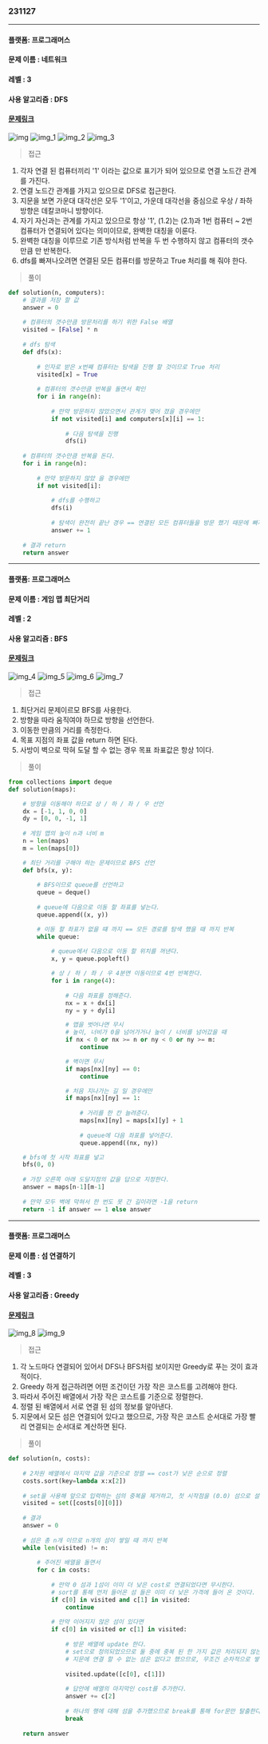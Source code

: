 ### 231127

---

#### 플랫폼: 프로그래머스
#### 문제 이름 : 네트워크
#### 레벨 : 3
#### 사용 알고리즘 : DFS
#### [문제링크](https://school.programmers.co.kr/learn/courses/30/lessons/43162)

![img](img.png)
![img_1](img_1.png)
![img_2](img_2.png)
![img_3](img_3.png)

> 접근
 
1. 각자 연결 된 컴퓨터끼리 '1' 이라는 값으로 표기가 되어 있으므로 연결 노드간 관계를 가진다.
2. 연결 노드간 관계를 가지고 있으므로 DFS로 접근한다.
3. 지문을 보면 가운대 대각선은 모두 '1'이고, 가운데 대각선을 중심으로 우상 / 좌하 방향은 데칼코마니 방향이다.
4. 자기 자신과는 관계를 가지고 있으므로 항상 '1', (1.2)는 (2.1)과 1번 컴퓨터 ~ 2번 컴퓨터가 연결되어 있다는 의미이므로, 완벽한 대칭을 이룬다.
5. 완벽한 대칭을 이루므로 기존 방식처럼 반복을 두 번 수행하지 않고 컴퓨터의 갯수 만큼 만 반복한다.
6. dfs를 빠져나오려면 연결된 모든 컴퓨터를 방문하고 True 처리를 해 줘야 한다.

> 풀이
```python
def solution(n, computers):
    # 결과를 저장 할 값
    answer = 0
    
    # 컴퓨터의 갯수만큼 방문처리를 하기 위한 False 배열
    visited = [False] * n
    
    # dfs 탐색
    def dfs(x):
    
        # 인자로 받은 x번째 컴퓨터는 탐색을 진행 할 것이므로 True 처리
        visited[x] = True
        
        # 컴퓨터의 갯수만큼 반복을 돌면서 확인
        for i in range(n):
        
            # 만약 방문하지 않았으면서 관계가 맺어 졌을 경우에만
            if not visited[i] and computers[x][i] == 1:
                
                # 다음 탐색을 진행
                dfs(i)
    
    # 컴퓨터의 갯수만큼 반복을 돈다.            
    for i in range(n):
    
        # 만약 방문하지 않았 을 경우에만
        if not visited[i]:
        
            # dfs를 수행하고
            dfs(i)
            
            # 탐색이 완전히 끝난 경우 == 연결된 모든 컴퓨터들을 방문 했기 때문에 빠져나온 것
            answer += 1
                
    # 결과 return            
    return answer
```

---

#### 플랫폼: 프로그래머스
#### 문제 이름 : 게임 맵 최단거리
#### 레벨 : 2
#### 사용 알고리즘 : BFS
#### [문제링크](https://school.programmers.co.kr/learn/courses/30/lessons/1844)

![img_4](img_4.png)
![img_5](img_5.png)
![img_6](img_6.png)
![img_7](img_7.png)

> 접근

1. 최단거리 문제이르모 BFS를 사용한다.
2. 방향을 따라 움직여야 하므로 방향을 선언한다.
3. 이동한 만큼의 거리를 측정한다.
4. 목표 지점의 좌표 값을 return 하면 된다.
5. 사방이 벽으로 막혀 도달 할 수 없는 경우 목표 좌표값은 항상 1이다.

> 풀이
```python
from collections import deque
def solution(maps):

    # 방향을 이동해야 하므로 상 / 하 / 좌 / 우 선언
    dx = [-1, 1, 0, 0]
    dy = [0, 0, -1, 1]
    
    # 게임 맵의 높이 n과 너비 m
    n = len(maps)
    m = len(maps[0])

    # 최단 거리를 구해야 하는 문제이므로 BFS 선언
    def bfs(x, y):
        
        # BFS이므로 queue를 선언하고
        queue = deque()
        
        # queue에 다음으로 이동 할 좌표를 넣는다.
        queue.append((x, y))

        # 이동 할 좌표가 없을 떄 까지 == 모든 경로를 탐색 했을 때 까지 반복
        while queue:
            
            # queue에서 다음으로 이동 할 위치를 꺼낸다.
            x, y = queue.popleft()

            # 상 / 하 / 좌 / 우 4분면 이동이므로 4번 반복한다.
            for i in range(4):
                
                # 다음 좌표를 정해준다.
                nx = x + dx[i]
                ny = y + dy[i]

                # 맵을 벗어나면 무시
                # 높이, 너비가 0을 넘어가거나 높이 / 너비를 넘어갔을 때
                if nx < 0 or nx >= n or ny < 0 or ny >= m:
                    continue

                # 벽이면 무시
                if maps[nx][ny] == 0:
                    continue

                # 처음 지나가는 길 일 경우에만
                if maps[nx][ny] == 1:
                    
                    # 거리를 한 칸 늘려준다.
                    maps[nx][ny] = maps[x][y] + 1
                    
                    # queue에 다음 좌표를 넣어준다.
                    queue.append((nx, ny))

    # bfs에 첫 시작 좌표를 넣고
    bfs(0, 0)
    
    # 가장 오른쪽 아래 도달지점의 값을 답으로 지정한다.
    answer = maps[n-1][m-1]
    
    # 만약 모두 벽에 막혀서 한 번도 못 간 길이라면 -1을 return
    return -1 if answer == 1 else answer
```

---

#### 플랫폼: 프로그래머스
#### 문제 이름 : 섬 연결하기
#### 레벨 : 3
#### 사용 알고리즘 : Greedy
#### [문제링크](https://school.programmers.co.kr/learn/courses/30/lessons/42861)

![img_8](img_8.png)
![img_9](img_9.png)

> 접근

1. 각 노드마다 연결되어 있어서 DFS나 BFS처럼 보이지만 Greedy로 푸는 것이 효과적이다.
2. Greedy 하게 접근하려면 어떤 조건이던 가장 작은 코스트를 고려해야 한다.
3. 따라서 주어진 배열에서 가장 작은 코스트를 기준으로 정렬한다.
4. 정렬 된 배열에서 서로 연결 된 섬의 정보를 알아낸다.
5. 지문에서 모든 섬은 연결되어 있다고 했으므로, 가장 작은 코스트 순서대로 가장 빨리 연결되는 순서대로 계산하면 된다. 

> 풀이
```python
def solution(n, costs):
    
    # 2차원 배열에서 마지막 값을 기준으로 정렬 == cost가 낮은 순으로 정렬
    costs.sort(key=lambda x:x[2])
    
    # set을 사용해 앞으로 입력하는 섬의 중복을 제거하고, 첫 시작점을 (0.0) 섬으로 설정
    visited = set([costs[0][0]])
    
    # 결과
    answer = 0
    
    # 섬은 총 n개 이므로 n개의 섬이 쌓일 때 까지 반복
    while len(visited) != n:
        
        # 주어진 배열을 돌면서
        for c in costs:
            
            # 만약 0 섬과 1섬이 이미 더 낮은 cost로 연결되었다면 무시한다.
            # sort를 통해 먼저 들어온 섬 들은 이미 더 낮은 가격에 들어 온 것이다.
            if c[0] in visited and c[1] in visited:
                continue
                
            # 만약 이어지지 않은 섬이 있다면    
            if c[0] in visited or c[1] in visited:
                
                # 방문 배열에 update 한다.
                # set으로 정의되었으므로 둘 중에 중복 된 한 가지 값은 처리되지 않는다.
                # 지문에 연결 할 수 없는 섬은 없다고 했으므로, 무조건 순차적으로 쌓인다.
                
                visited.update([c[0], c[1]])
                
                # 답안에 배열의 마지막인 cost를 추가한다.
                answer += c[2]
                
                # 하나의 행에 대해 섬을 추가했으므로 break를 통해 for문만 탈출한다.
                break
    
    return answer
```
